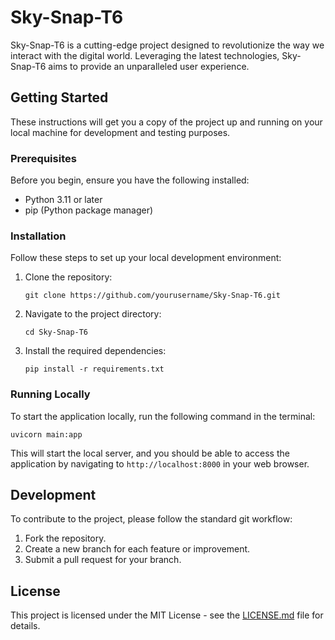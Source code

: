 # Sky-Snap-T6

Sky-Snap-T6 is a cutting-edge project designed to revolutionize the way we interact with the digital world. Leveraging the latest technologies, Sky-Snap-T6 aims to provide an unparalleled user experience.

## Getting Started

These instructions will get you a copy of the project up and running on your local machine for development and testing purposes.

### Prerequisites

Before you begin, ensure you have the following installed:
- Python 3.11 or later
- pip (Python package manager)

### Installation

Follow these steps to set up your local development environment:

1. Clone the repository:
   ```
   git clone https://github.com/yourusername/Sky-Snap-T6.git
   ```

2. Navigate to the project directory:
   ```
   cd Sky-Snap-T6
   ```

3. Install the required dependencies:
   ```
   pip install -r requirements.txt
   ```

### Running Locally

To start the application locally, run the following command in the terminal:

```
uvicorn main:app
```

This will start the local server, and you should be able to access the application by navigating to `http://localhost:8000` in your web browser.

## Development

To contribute to the project, please follow the standard git workflow:
1. Fork the repository.
2. Create a new branch for each feature or improvement.
3. Submit a pull request for your branch.

## License

This project is licensed under the MIT License - see the [LICENSE.md](LICENSE.md) file for details.